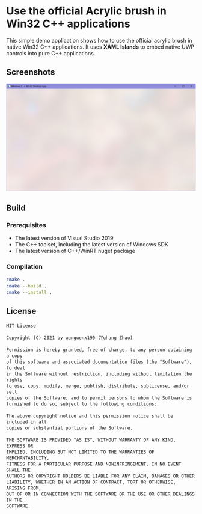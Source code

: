 # Use the official Acrylic brush in Win32 C++ applications

This simple demo application shows how to use the official acrylic brush in native Win32 C++ applications. It uses **XAML Islands** to embed native UWP controls into pure C++ applications.

## Screenshots

![Screenshot](/screenshot.png)

## Build

### Prerequisites

- The latest version of Visual Studio 2019
- The C++ toolset, including the latest version of Windows SDK
- The latest version of C++/WinRT nuget package

### Compilation

```bash
cmake .
cmake --build .
cmake --install .
```

## License

```text
MIT License

Copyright (C) 2021 by wangwenx190 (Yuhang Zhao)

Permission is hereby granted, free of charge, to any person obtaining a copy
of this software and associated documentation files (the "Software"), to deal
in the Software without restriction, including without limitation the rights
to use, copy, modify, merge, publish, distribute, sublicense, and/or sell
copies of the Software, and to permit persons to whom the Software is
furnished to do so, subject to the following conditions:

The above copyright notice and this permission notice shall be included in all
copies or substantial portions of the Software.

THE SOFTWARE IS PROVIDED "AS IS", WITHOUT WARRANTY OF ANY KIND, EXPRESS OR
IMPLIED, INCLUDING BUT NOT LIMITED TO THE WARRANTIES OF MERCHANTABILITY,
FITNESS FOR A PARTICULAR PURPOSE AND NONINFRINGEMENT. IN NO EVENT SHALL THE
AUTHORS OR COPYRIGHT HOLDERS BE LIABLE FOR ANY CLAIM, DAMAGES OR OTHER
LIABILITY, WHETHER IN AN ACTION OF CONTRACT, TORT OR OTHERWISE, ARISING FROM,
OUT OF OR IN CONNECTION WITH THE SOFTWARE OR THE USE OR OTHER DEALINGS IN THE
SOFTWARE.
```
